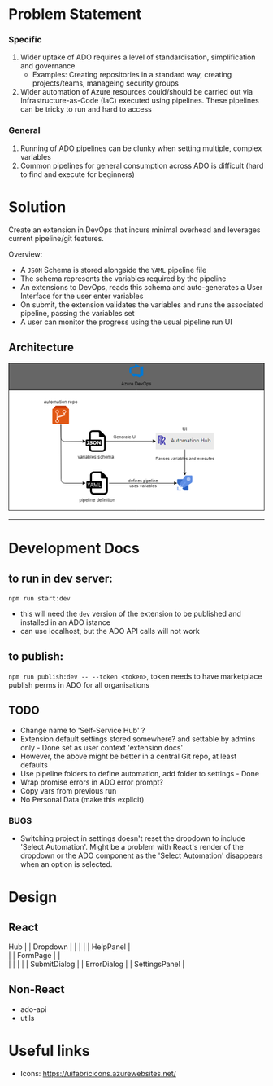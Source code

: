 
# Problem Statement

### Specific 

1. Wider uptake of ADO requires a level of standardisation, simplification and governance 
   - Examples: Creating repositories in a standard way, creating projects/teams, manageing security groups
1. Wider automation of Azure resources could/should be carried out via Infrastructure-as-Code (IaC) executed using pipelines. These pipelines can be tricky to run and hard to access 

### General

1. Running of ADO pipelines can be clunky when setting multiple, complex variables 
1. Common pipelines for general consumption across ADO is difficult (hard to find and execute for beginners)

# Solution 

Create an extension in DevOps that incurs minimal overhead and leverages current pipeline/git features. 

Overview:

- A `JSON` Schema is stored alongside the `YAML` pipeline file
- The schema represents the variables required by the pipeline
- An extensions to DevOps, reads this schema and auto-generates a User Interface for the user enter variables 
- On submit, the extension validates the variables and runs the associated pipeline, passing the variables set 
- A user can monitor the progress using the usual pipeline run UI


## Architecture

![Azure DevOps Architecture](arch.png)

--- 

# Development Docs 

## to run in dev server:

`npm run start:dev` 

- this will need the `dev` version of the extension to be published and installed in an ADO istance
- can use localhost, but the ADO API calls will not work

## to publish:

`npm run publish:dev -- --token <token>`, token needs to have marketplace publish perms in ADO for all organisations 

## TODO

- Change name to 'Self-Service Hub' ?
- Extension default settings stored somewhere? and settable by admins only - Done set as user context 'extension docs'
- However, the above might be better in a central Git repo, at least defaults 
- Use pipeline folders to define automation, add folder to settings - Done 
- Wrap promise errors in ADO error prompt? 
- Copy vars from previous run 
- No Personal Data (make this explicit)

### BUGS

- Switching project in settings doesn't reset the dropdown to include 'Select Automation'. Might be a problem with React's render of the dropdown or the ADO component as the 'Select Automation' disappears when an option is selected. 


# Design 

## React

Hub
|  | Dropdown |       |
|  |  |   HelpPanel   |   
|  | FormPage |       |   
|                     |
|                     |
| SubmitDialog        |
| ErrorDialog         |
| SettingsPanel       |


## Non-React

- ado-api
- utils 

# Useful links

- Icons: https://uifabricicons.azurewebsites.net/ 
